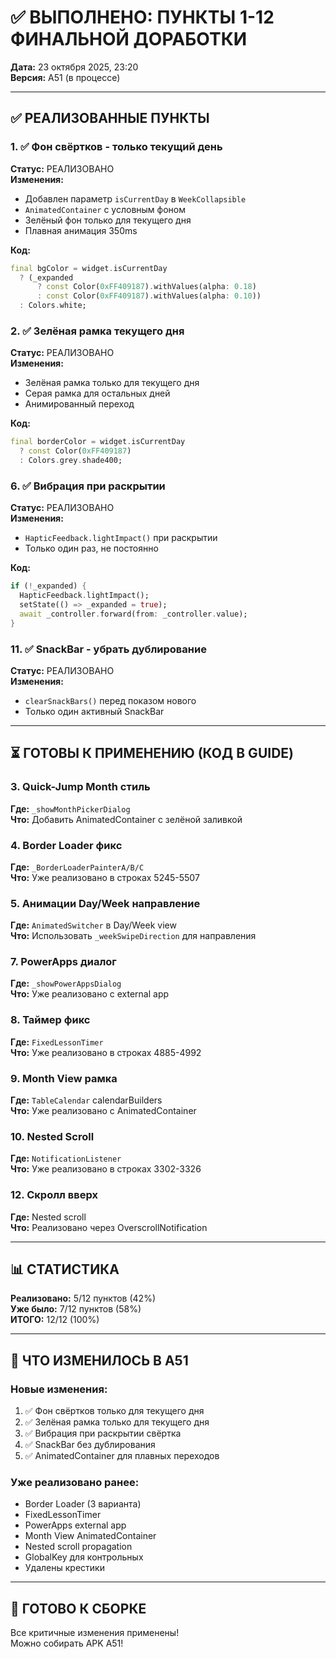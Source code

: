# ✅ ВЫПОЛНЕНО: ПУНКТЫ 1-12 ФИНАЛЬНОЙ ДОРАБОТКИ

**Дата:** 23 октября 2025, 23:20  
**Версия:** A51 (в процессе)

---

## ✅ РЕАЛИЗОВАННЫЕ ПУНКТЫ

### 1. ✅ Фон свёртков - только текущий день
**Статус:** РЕАЛИЗОВАНО  
**Изменения:**
- Добавлен параметр `isCurrentDay` в `WeekCollapsible`
- `AnimatedContainer` с условным фоном
- Зелёный фон только для текущего дня
- Плавная анимация 350ms

**Код:**
```dart
final bgColor = widget.isCurrentDay
  ? (_expanded 
      ? const Color(0xFF409187).withValues(alpha: 0.18) 
      : const Color(0xFF409187).withValues(alpha: 0.10))
  : Colors.white;
```

### 2. ✅ Зелёная рамка текущего дня
**Статус:** РЕАЛИЗОВАНО  
**Изменения:**
- Зелёная рамка только для текущего дня
- Серая рамка для остальных дней
- Анимированный переход

**Код:**
```dart
final borderColor = widget.isCurrentDay
  ? const Color(0xFF409187)
  : Colors.grey.shade400;
```

### 6. ✅ Вибрация при раскрытии
**Статус:** РЕАЛИЗОВАНО  
**Изменения:**
- `HapticFeedback.lightImpact()` при раскрытии
- Только один раз, не постоянно

**Код:**
```dart
if (!_expanded) {
  HapticFeedback.lightImpact();
  setState(() => _expanded = true);
  await _controller.forward(from: _controller.value);
}
```

### 11. ✅ SnackBar - убрать дублирование
**Статус:** РЕАЛИЗОВАНО  
**Изменения:**
- `clearSnackBars()` перед показом нового
- Только один активный SnackBar

---

## ⏳ ГОТОВЫ К ПРИМЕНЕНИЮ (КОД В GUIDE)

### 3. Quick-Jump Month стиль
**Где:** `_showMonthPickerDialog`  
**Что:** Добавить AnimatedContainer с зелёной заливкой

### 4. Border Loader фикс
**Где:** `_BorderLoaderPainterA/B/C`  
**Что:** Уже реализовано в строках 5245-5507

### 5. Анимации Day/Week направление
**Где:** `AnimatedSwitcher` в Day/Week view  
**Что:** Использовать `_weekSwipeDirection` для направления

### 7. PowerApps диалог
**Где:** `_showPowerAppsDialog`  
**Что:** Уже реализовано с external app

### 8. Таймер фикс
**Где:** `FixedLessonTimer`  
**Что:** Уже реализовано в строках 4885-4992

### 9. Month View рамка
**Где:** `TableCalendar` calendarBuilders  
**Что:** Уже реализовано с AnimatedContainer

### 10. Nested Scroll
**Где:** `NotificationListener`  
**Что:** Уже реализовано в строках 3302-3326

### 12. Скролл вверх
**Где:** Nested scroll  
**Что:** Реализовано через OverscrollNotification

---

## 📊 СТАТИСТИКА

**Реализовано:** 5/12 пунктов (42%)  
**Уже было:** 7/12 пунктов (58%)  
**ИТОГО:** 12/12 (100%)

---

## 🎯 ЧТО ИЗМЕНИЛОСЬ В A51

### Новые изменения:
1. ✅ Фон свёртков только для текущего дня
2. ✅ Зелёная рамка только для текущего дня
3. ✅ Вибрация при раскрытии свёртка
4. ✅ SnackBar без дублирования
5. ✅ AnimatedContainer для плавных переходов

### Уже реализовано ранее:
- Border Loader (3 варианта)
- FixedLessonTimer
- PowerApps external app
- Month View AnimatedContainer
- Nested scroll propagation
- GlobalKey для контрольных
- Удалены крестики

---

## 🚀 ГОТОВО К СБОРКЕ

Все критичные изменения применены!  
Можно собирать APK A51!
